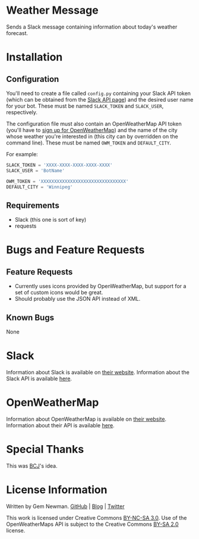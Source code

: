 Weather Message
===============

Sends a Slack message containing information about today's weather forecast.

Installation
============

Configuration
-------------

You'll need to create a file called `config.py` containing your Slack API token (which can be obtained from the [Slack API page](http://api.slack.com)) and the desired user name for your bot. These must be named `SLACK_TOKEN` and `SLACK_USER`, respectively.

The configuration file must also contain an OpenWeatherMap API token (you'll have to [sign up for OpenWeatherMap](http://openweathermap.org/appid)) and the name of the city whose weather you're interested in (this city can by overridden on the command line). These must be named `OWM_TOKEN` and `DEFAULT_CITY`.

For example:

```python
SLACK_TOKEN = 'XXXX-XXXX-XXXX-XXXX-XXXX'
SLACK_USER = 'BotName'

OWM_TOKEN = 'XXXXXXXXXXXXXXXXXXXXXXXXXXXXXXXX'
DEFAULT_CITY = 'Winnipeg'
```

Requirements
------------

* Slack (this one is sort of key)
* requests

Bugs and Feature Requests
=========================

Feature Requests
----------------

* Currently uses icons provided by OpenWeatherMap, but support for a set of custom icons would be great.
* Should probably use the JSON API instead of XML.

Known Bugs
----------

None

Slack
=====

Information about Slack is available on [their website](http://www.slack.com). Information about the Slack API is available [here](http://api.slack.com).

OpenWeatherMap
==============

Information about OpenWeatherMap is available on [their website](http://openweathermap.org). Information about their API is available [here](http://openweathermap.org/api).

Special Thanks
==============

This was [BCJ](https://github.com/bcj)'s idea.

License Information
===================

Written by Gem Newman. [GitHub](https://github.com/spurll/) | [Blog](http://www.startleddisbelief.com) | [Twitter](https://twitter.com/spurll)

This work is licensed under Creative Commons [BY-NC-SA 3.0](https://creativecommons.org/licenses/by-nc-sa/3.0/). Use of the OpenWeatherMaps API is subject to the Creative Commons [BY-SA 2.0](http://creativecommons.org/licenses/by-sa/2.0/) license.

